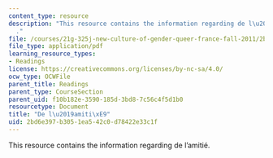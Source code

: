 ```yaml
---
content_type: resource
description: "This resource contains the information regarding de l\u2019amiti\xE9\
  ."
file: /courses/21g-325j-new-culture-of-gender-queer-france-fall-2011/2bd6e397b3051ea542c0d78422e33c1f_MIT21G_325JF11_Montaigne.pdf
file_type: application/pdf
learning_resource_types:
- Readings
license: https://creativecommons.org/licenses/by-nc-sa/4.0/
ocw_type: OCWFile
parent_title: Readings
parent_type: CourseSection
parent_uid: f10b182e-3590-185d-3bd8-7c56c4f5d1b0
resourcetype: Document
title: "De l\u2019amiti\xE9"
uid: 2bd6e397-b305-1ea5-42c0-d78422e33c1f
---
```

This resource contains the information regarding de l’amitié.